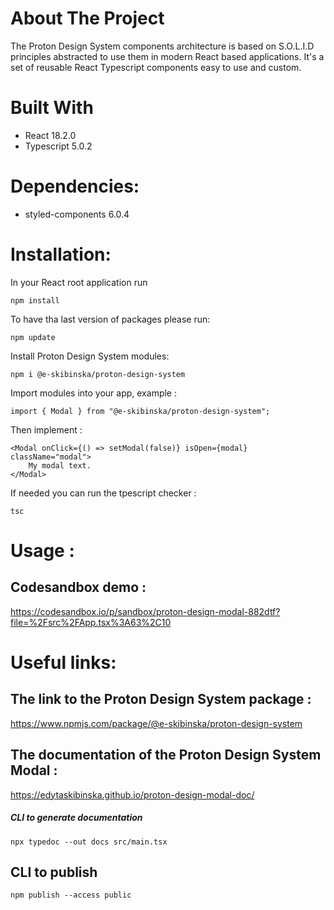 # About The Project

The Proton Design System components architecture is based on S.O.L.I.D principles abstracted to use them in modern React based applications.
It's a set of reusable React Typescript components easy to use and custom.

# Built With
- React 18.2.0
- Typescript 5.0.2

# Dependencies:
- styled-components 6.0.4

# Installation:
In your React root application run 
```
npm install
```

To have tha last version of packages please run:
```
npm update
```

Install Proton Design System modules:
```
npm i @e-skibinska/proton-design-system
```

Import modules into your app, example : 
```
import { Modal } from "@e-skibinska/proton-design-system";

```

Then implement : 
```
<Modal onClick={() => setModal(false)} isOpen={modal} className="modal">
    My modal text.
</Modal>
```

If needed you can run the tpescript checker : 
```
tsc
```


# Usage :

## Codesandbox demo :

https://codesandbox.io/p/sandbox/proton-design-modal-882dtf?file=%2Fsrc%2FApp.tsx%3A63%2C10


# Useful links:

## The link to the Proton Design System package :

https://www.npmjs.com/package/@e-skibinska/proton-design-system

## The documentation of the Proton Design System Modal :

https://edytaskibinska.github.io/proton-design-modal-doc/








##### CLI to generate documentation

```
npx typedoc --out docs src/main.tsx
```

## CLI to publish

```
npm publish --access public
```
